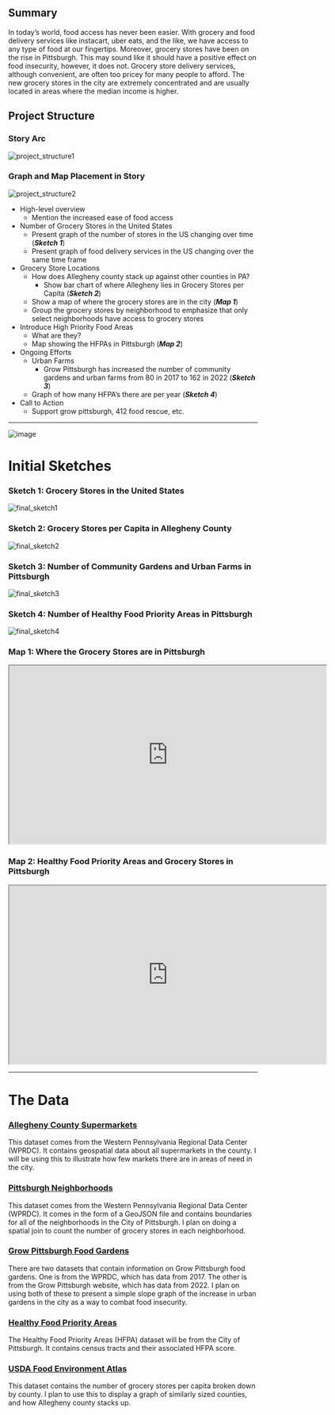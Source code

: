 ## Summary

In today’s world, food access has never been easier. With grocery and food delivery services like instacart, uber eats, and the like, we have access to any type of food at our fingertips. Moreover, grocery stores have been on the rise in Pittsburgh. This may sound like it should have a positive effect on food insecurity, however, it does not. Grocery store delivery services, although convenient, are often too pricey for many people to afford. The new grocery stores in the city are extremely concentrated and are usually located in areas where the median income is higher.

## Project Structure
### Story Arc
![project_structure1](https://user-images.githubusercontent.com/13319538/192105834-d7aaabf3-d5c5-41f3-806a-ed8cad0aa9e4.png)
### Graph and Map Placement in Story
![project_structure2](https://user-images.githubusercontent.com/13319538/192105840-b220eff9-a478-4187-8f9b-14aa4e2f1299.png)

- High-level overview
    - Mention the increased ease of food access
- Number of Grocery Stores in the United States
    - Present graph of the number of stores in the US changing over time (***Sketch 1***)
    - Present graph of food delivery services in the US changing over the same time frame
- Grocery Store Locations
    - How does Allegheny county stack up against other counties in PA?
        - Show bar chart of where Allegheny lies in Grocery Stores per Capita (***Sketch 2***)
    - Show a map of where the grocery stores are in the city (***Map 1***)
    - Group the grocery stores by neighborhood to emphasize that only select neighborhoods have access to grocery stores
- Introduce High Priority Food Areas
    - What are they?
    - Map showing the HFPAs in Pittsburgh (***Map 2***)
- Ongoing Efforts
    - Urban Farms
        - Grow Pittsburgh has increased the number of community gardens and urban farms from 80 in 2017 to 162 in 2022 (***Sketch 3***)
    - Graph of how many HFPA’s there are per year (***Sketch 4***)
- Call to Action
    - Support grow pittsburgh, 412 food rescue, etc.

---
![image](https://user-images.githubusercontent.com/13319538/192121627-03e12a4c-0158-4f50-9134-2e8cd3830927.png)

# Initial Sketches
### Sketch 1: Grocery Stores in the United States
![final_sketch1](https://user-images.githubusercontent.com/13319538/192105816-5289feb2-51c0-4d95-8096-2409228e8ad0.png)


### Sketch 2: Grocery Stores per Capita in Allegheny County
![final_sketch2](https://user-images.githubusercontent.com/13319538/192105824-c81ccbaf-8d2a-4d34-abd3-9f536c321979.png)


### Sketch 3: Number of Community Gardens and Urban Farms in Pittsburgh
![final_sketch3](https://user-images.githubusercontent.com/13319538/192105829-89ccd1e3-2b86-4808-9606-05dc16c7fde7.png)


### Sketch 4: Number of Healthy Food Priority Areas in Pittsburgh
![final_sketch4](https://user-images.githubusercontent.com/13319538/192105831-9001899d-c619-441e-86e8-e3ec88a735a9.png)


### Map 1: Where the Grocery Stores are in Pittsburgh
<iframe width="640px" height="360px" src="https://gcp-us-east1.app.carto.com/map/cb9a3315-2067-472d-8657-3fa7aa32fab0"></iframe>

### Map 2: Healthy Food Priority Areas and Grocery Stores in Pittsburgh
<iframe width="640px" height="360px" src="https://gcp-us-east1.app.carto.com/map/6b4c392b-9615-4ba7-8e7b-9b17df9b96fe"></iframe>

---
# The Data
### [Allegheny County Supermarkets](https://data.wprdc.org/dataset/allegheny-county-supermarkets-convenience-stores)

This dataset comes from the Western Pennsylvania Regional Data Center (WPRDC). It contains geospatial data about all supermarkets in the county. I will be using this to illustrate how few markets there are in areas of need in the city.

### [Pittsburgh Neighborhoods](https://data.wprdc.org/dataset/neighborhoods2)

This dataset comes from the Western Pennsylvania Regional Data Center (WPRDC). It comes in the form of a GeoJSON file and contains boundaries for all of the neighborhoods in the City of Pittsburgh. I plan on doing a spatial join to count the number of grocery stores in each neighborhood.

### [Grow Pittsburgh Food Gardens](https://www.growpittsburgh.org/garden-and-farm-resources/growers-map/)

There are two datasets that contain information on Grow Pittsburgh food gardens. One is from the WPRDC, which has data from 2017. The other is from the Grow Pittsburgh website, which has data from 2022. I plan on using both of these to present a simple slope graph of the increase in urban gardens in the city as a way to combat food insecurity.

### [Healthy Food Priority Areas](https://www.ers.usda.gov/data-products/food-environment-atlas/data-access-and-documentation-downloads/)

The Healthy Food Priority Areas (HFPA) dataset will be from the City of Pittsburgh. It contains census tracts and their associated HFPA score.

### [USDA Food Environment Atlas](https://www.ers.usda.gov/data-products/food-environment-atlas/data-access-and-documentation-downloads/)

This dataset contains the number of grocery stores per capita broken down by county. I plan to use this to display a graph of similarly sized counties, and how Allegheny county stacks up.

